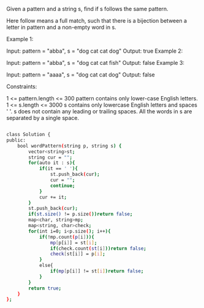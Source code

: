 
Given a pattern and a string s, find if s follows the same pattern.

Here follow means a full match, such that there is a bijection between a letter in pattern and a non-empty word in s.

 

Example 1:

Input: pattern = "abba", s = "dog cat cat dog"
Output: true
Example 2:

Input: pattern = "abba", s = "dog cat cat fish"
Output: false
Example 3:

Input: pattern = "aaaa", s = "dog cat cat dog"
Output: false
 

Constraints:

1 <= pattern.length <= 300
pattern contains only lower-case English letters.
1 <= s.length <= 3000
s contains only lowercase English letters and spaces ' '.
s does not contain any leading or trailing spaces.
All the words in s are separated by a single space.



```bash

class Solution {
public:
    bool wordPattern(string p, string s) {
        vector<string>st;
        string cur = "";
        for(auto it : s){
            if(it == ' '){
                st.push_back(cur);
                cur = "";
                continue;
            }
            cur += it;
        }
        st.push_back(cur);
        if(st.size() != p.size())return false;
        map<char, string>mp;
        map<string, char>check;
        for(int i=0; i<p.size(); i++){
            if(!mp.count(p[i])){
                mp[p[i]] = st[i];
                if(check.count(st[i]))return false;
                check[st[i]] = p[i];
            }
            else{
                if(mp[p[i]] != st[i])return false;
            }
        }
        return true;
    }
};


